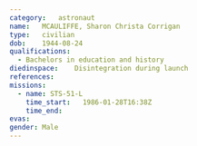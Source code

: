 ```yaml
---
category:	astronaut
name:	MCAULIFFE, Sharon Christa Corrigan
type:	civilian
dob:	1944-08-24
qualifications:
  - Bachelors in education and history
diedinspace:	Disintegration during launch
references:
missions:
  - name: STS-51-L
    time_start:   1986-01-28T16:38Z
    time_end:     
evas:
gender:	Male
---
```

